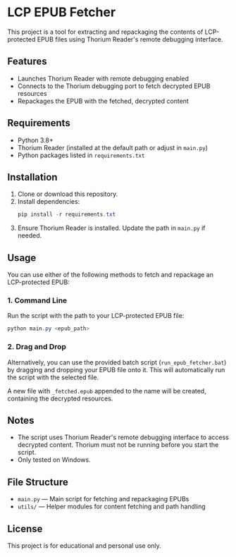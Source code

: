 # LCP EPUB Fetcher

This project is a tool for extracting and repackaging the contents of LCP-protected EPUB files using Thorium Reader's remote debugging interface.

## Features
- Launches Thorium Reader with remote debugging enabled
- Connects to the Thorium debugging port to fetch decrypted EPUB resources
- Repackages the EPUB with the fetched, decrypted content

## Requirements
- Python 3.8+
- Thorium Reader (installed at the default path or adjust in `main.py`)
- Python packages listed in `requirements.txt`

## Installation
1. Clone or download this repository.
2. Install dependencies:
   ```powershell
   pip install -r requirements.txt
   ```
3. Ensure Thorium Reader is installed. Update the path in `main.py` if needed.

## Usage
You can use either of the following methods to fetch and repackage an LCP-protected EPUB:

### 1. Command Line
Run the script with the path to your LCP-protected EPUB file:
```powershell
python main.py <epub_path>
```

### 2. Drag and Drop
Alternatively, you can use the provided batch script (`run_epub_fetcher.bat`) by dragging and dropping your EPUB file onto it. This will automatically run the script with the selected file.

A new file with `_fetched.epub` appended to the name will be created, containing the decrypted resources.

## Notes
- The script uses Thorium Reader's remote debugging interface to access decrypted content. Thorium must not be running before you start the script.
- Only tested on Windows.

## File Structure
- `main.py` — Main script for fetching and repackaging EPUBs
- `utils/` — Helper modules for content fetching and path handling

## License
This project is for educational and personal use only.

<!-- ## Credits

Thanks to [Terence Eden](https://shkspr.mobi/) for the [inspiration](https://shkspr.mobi/blog/2025/03/towards-extracting-content-from-an-lcp-protected-epub/)  -->
